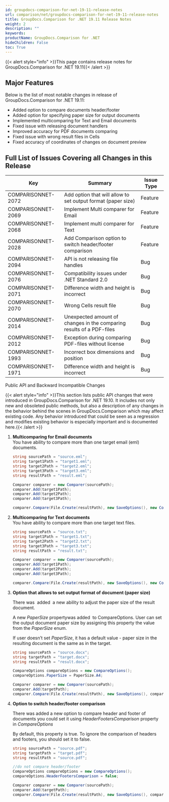 ```yaml
---
id: groupdocs-comparison-for-net-19-11-release-notes
url: comparison/net/groupdocs-comparison-for-net-19-11-release-notes
title: GroupDocs.Comparison for .NET 19.11 Release Notes
weight: 2
description: ""
keywords:
productName: GroupDocs.Comparison for .NET
hideChildren: False
toc: True
---
```


{{< alert style="info" >}}This page contains release notes for GroupDocs.Comparison for .NET 19.11{{< /alert >}}

## Major Features

Below is the list of most notable changes in release of GroupDocs.Comparison for .NET 19.11:

- Added option to compare documents header/footer
- Added option for specifying paper size for output documents
- Implemented multicomparing for Text and Email documents
- Fixed issue with releasing document handlers
- Improved accuracy for PDF documents comparing
- Fixed issue with wrong result files in Cells
- Fixed accuracy of coordinates of changes on document preview

## Full List of Issues Covering all Changes in this Release

| Key                  | Summary                                                              | Issue Type |
| -------------------- | -------------------------------------------------------------------- | ---------- |
| COMPARISONNET-2072   | Add option that will allow to set output format (paper size)         | Feature    |
| COMPARISONNET-2069   | Implement Multi comparer for Email                                   | Feature    |
| COMPARISONNET-2068   | Implement multi comparer for Text                                    | Feature    |
| COMPARISONNET-2028   | Add Comparison option to switch header/footer comparison             | Feature    |
| COMPARISONNET-2094   | API is not releasing file handles                                    | Bug        |
| COMPARISONNET-2076   | Compatibility issues under .NET Standard 2.0                         | Bug        |
| COMPARISONNET-2071   | Difference width and height is incorrect                             | Bug        |
| COMPARISONNET-2070   | Wrong Cells result file                                              | Bug        |
| COMPARISONNET-2014   | Unexpected amount of changes in the comparing results of a PDF-files | Bug        |
| COMPARISONNET-2012   | Exception during comparing PDF-files without license                 | Bug        |
| COMPARISONNET-1993   | Incorrect box dimensions and position                                | Bug        |
| COMPARISONNET-1971   | Difference width and height is incorrect                             | Bug        |

Public API and Backward Incompatible Changes

{{< alert style="info" >}}This section lists public API changes that were introduced in GroupDocs.Comparison for .NET 19.10. It includes not only new and obsoleted public methods, but also a description of any changes in the behavior behind the scenes in GroupDocs.Comparison which may affect existing code. Any behavior introduced that could be seen as a regression and modifies existing behavior is especially important and is documented here.{{< /alert >}}

1.  **Multicomparing for Email documents**  
    You have ability to compare more than one target email (eml) documents.

    ```csharp
    string sourcePath = "source.eml";
    string target1Path = "target1.eml";
    string target2Path = "target2.eml";
    string target3Path = "target3.eml";
    string resultPath = "result.eml";

    Comparer comparer = new Comparer(sourcePath);
    comparer.Add(target1Path);
    comparer.Add(target2Path);
    comparer.Add(target3Path);

    comparer.Compare(File.Create(resultPath), new SaveOptions(), new CompareOptions());
    ```

2.  **Multicomparing for Text documents**  
    You have ability to compare more than one target text files.

    ```csharp
    string sourcePath = "source.txt";
    string target1Path = "target1.txt";
    string target2Path = "target2.txt";
    string target3Path = "target3.txt";
    string resultPath = "result.txt";

    Comparer comparer = new Comparer(sourcePath);
    comparer.Add(target1Path);
    comparer.Add(target2Path);
    comparer.Add(target3Path);

    comparer.Compare(File.Create(resultPath), new SaveOptions(), new CompareOptions());
    ```

3.  **Option that allows to set output format of document (paper size)**

    There was  added  a new ability to adjust the paper size of the result document.

    A new *PaperSize* propertywas added  to CompareOptions. User can set the output document paper size by assigning this property the value from the *PaperSize* enum.

    If user doesn’t set *PaperSize*, it has a default value - paper size in the resulting document is the same as in the target.

    ```csharp
    string sourcePath = "source.docx";
    string targetPath = "target.docx";
    string resultPath = "result.docx";

    CompareOptions compareOptions = new CompareOptions();
    compareOptions.PaperSize = PaperSize.A4;

    Comparer comparer = new Comparer(sourcePath);
    comparer.Add(targetPath);
    comparer.Compare(File.Create(resultPath), new SaveOptions(), compareOptions);
    ```

4.  **Option to switch header/footer comparison**

    There was added a new option to compare header and footer of documents you could set it using *HeaderFootersComparison* property in *CompareOptions*

    By default, this property is true. To ignore the comparison of headers and footers, you should set it to false.

    ```csharp
    string sourcePath = "source.pdf";
    string targetPath = "target.pdf";
    string resultPath = "source.pdf";

    //do not compare header/footer
    CompareOptions compareOptions = new CompareOptions();
    compareOptions.HeaderFootersComparison = false;

    Comparer comparer = new Comparer(sourcePath);
    comparer.Add(targetPath);
    comparer.Compare(File.Create(resultPath), new SaveOptions(), compareOptions);
    ```
